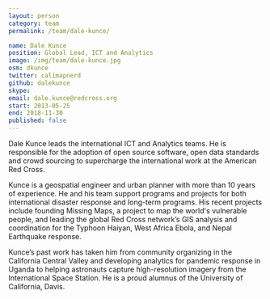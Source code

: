 ```yaml
---
layout: person
category: team
permalink: /team/dale-kunce/

name: Dale Kunce
position: Global Lead, ICT and Analytics
image: /img/team/dale-kunce.jpg
osm: dkunce
twitter: calimapnerd
github: dalekunce
skype:
email: dale.kunce@redcross.org
start: 2013-05-25
end: 2018-11-30
published: false
---
```


Dale Kunce leads the international ICT and Analytics teams. He is responsible for the adoption of open source software, open data standards and crowd sourcing to supercharge the international work at the American Red Cross.

Kunce is a geospatial engineer and urban planner with more than 10 years of experience. He and his team support programs and projects for both international disaster response and long-term programs. His recent projects include founding Missing Maps, a project to map the world's vulnerable people, and leading the global Red Cross network’s GIS analysis and coordination for the Typhoon Haiyan, West Africa Ebola, and Nepal Earthquake response.

Kunce’s past work has taken him from community organizing in the California Central Valley and developing analytics for pandemic response in Uganda to helping astronauts capture high-resolution imagery from the International Space Station. He is a proud alumnus of the University of California, Davis.
